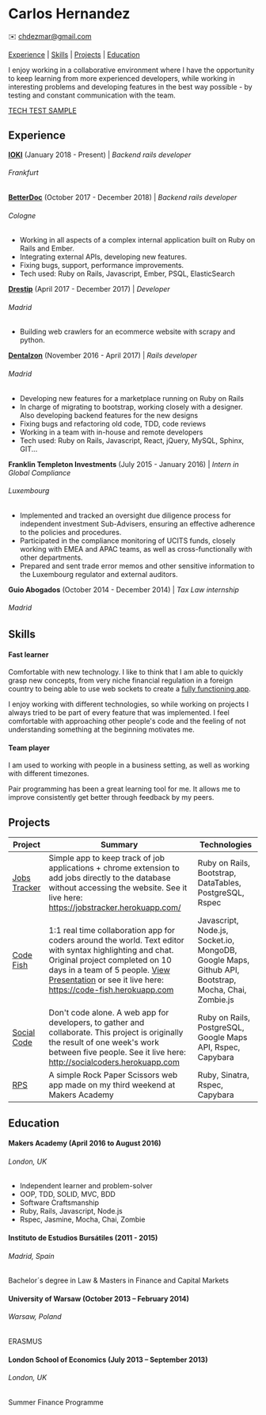 # Carlos Hernandez


:envelope:  chdezmar@gmail.com

[Experience](#Experience) | [Skills](#Skills) | [Projects](#Projects) |  [Education](#Education)

I enjoy working in a collaborative environment where I have the opportunity to keep learning from more experienced developers, while working in interesting problems and developing features in the best way possible - by testing and constant communication with the team.

[TECH TEST SAMPLE](https://github.com/chdezmar/tech-test-ruby)


## <a name="Experience">Experience</a>

**[IOKI](https://ioki.com/)** (January 2018 - Present) | *Backend rails developer*
###### Frankfurt

**[BetterDoc](https://www.betterdoc.org/)** (October 2017 - December 2018) | *Backend rails developer*
###### Cologne

* Working in all aspects of a complex internal application built on Ruby on Rails and Ember.
* Integrating external APIs, developing new features.
* Fixing bugs, support, performance improvements.
* Tech used: Ruby on Rails, Javascript, Ember, PSQL, ElasticSearch

**[Drestip](http://drestip.com/)** (April 2017 - December 2017) | *Developer*
###### Madrid

* Building web crawlers for an ecommerce website with scrapy and python.

**[Dentalzon](http://bitly.com/2jdDz9X)** (November 2016 - April 2017) | *Rails developer*
###### Madrid

* Developing new features for a marketplace running on Ruby on Rails
* In charge of migrating to bootstrap, working closely with a designer. Also developing backend features for the new designs
* Fixing bugs and refactoring old code, TDD, code reviews
* Working in a team with in-house and remote developers
* Tech used: Ruby on Rails, Javascript, React, jQuery, MySQL, Sphinx, GIT...


**Franklin Templeton Investments** (July 2015 - January 2016) | *Intern in Global Compliance*
###### Luxembourg

* Implemented and tracked an oversight due diligence process for independent investment Sub-Advisers, ensuring an effective adherence to the policies and procedures.
* Participated in the compliance monitoring of UCITS funds, closely working with EMEA and APAC teams, as well as cross-functionally with other departments.
* Prepared and sent trade error memos and other sensitive information to the Luxembourg regulator and external auditors.

**Guio Abogados** (October 2014 - December 2014) | *Tax Law internship*
###### Madrid


## <a name="Skills">Skills</a>

#### Fast learner

Comfortable with new technology. I like to think that I am able to quickly grasp new concepts, from very niche financial regulation in a foreign country to being able to use web sockets to create a [
fully functioning app]().

I enjoy working with different technologies, so while working on projects I always tried to be part of every feature that was implemented. I feel comfortable with approaching other people's code and the feeling of not understanding something at the beginning motivates me.


#### Team player

I am used to working with people in a business setting, as well as working with different timezones.

Pair programming has been a great learning tool for me. It allows me to improve consistently get better through feedback by my peers.



## <a name="Projects">Projects</a>

| Project | Summary | Technologies |
|---------------------------------------------------------------------------------------------------------------------------------|--------------------------------------------------------------------------------------------------|-------------------------------------------------------|
| [Jobs Tracker](https://github.com/chdezmar/jobstracker) | Simple app to keep track of job applications + chrome extension to add jobs directly to the database without accessing the website. See it live here: https://jobstracker.herokuapp.com/ | Ruby on Rails, Bootstrap, DataTables, PostgreSQL, Rspec|
| [Code Fish](https://github.com/chdezmar/CodeFish) | 1:1 real time collaboration app for coders around the world. Text editor with syntax highlighting and chat. Original project completed on 10 days in a team of 5 people. [View Presentation](https://goo.gl/f2JXtX) or see it live here: https://code-fish.herokuapp.com | Javascript, Node.js, Socket.io, MongoDB, Google Maps, Github API, Bootstrap, Mocha, Chai, Zombie.js|
| [Social Code](https://github.com/chdezmar/social-code) | Don't code alone. A web app for developers, to gather and collaborate. This project is originally the result of one week's work between five people. See it live here: http://socialcoders.herokuapp.com| Ruby on Rails, PostgreSQL, Google Maps API, Rspec, Capybara|
|[RPS](https://github.com/chdezmar/rps-challenge) | A simple Rock Paper Scissors web app made on my third weekend at Makers Academy| Ruby, Sinatra, Rspec, Capybara |


## <a name="Education">Education</a>

#### Makers Academy (April 2016 to August 2016)
###### London, UK

- Independent learner and problem-solver
- OOP, TDD, SOLID, MVC, BDD
- Software Craftsmanship
- Ruby, Rails, Javascript, Node.js
- Rspec, Jasmine, Mocha, Chai, Zombie

#### Instituto de Estudios Bursátiles (2011 - 2015)
###### Madrid, Spain
Bachelor´s degree in Law & Masters in Finance and Capital Markets

#### University of Warsaw (October 2013 – February 2014)
###### Warsaw, Poland

ERASMUS

#### London School of Economics (July 2013 – September 2013)
###### London, UK


Summer Finance Programme
